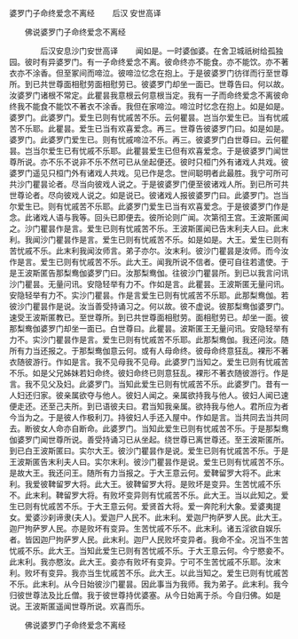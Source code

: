   婆罗门子命终爱念不离经
　　后汉 安世高译




　　佛说婆罗门子命终爱念不离经

　　　　后汉安息沙门安世高译
　　闻如是。一时婆伽婆。在舍卫城祇树给孤独园。彼时有异婆罗门。有一子命终爱念不离。彼命终亦不能食。亦不能饮。亦不著衣亦不涂香。但至冢间而啼泣。彼啼泣忆念在抱上。于是彼婆罗门彷徉而行至世尊所。到已共世尊面相慰劳面相慰劳已。彼婆罗门却坐一面已。世尊告曰。何以故。汝婆罗门诸根不常定。此瞿昙我意根云何意根当定。我有一子而命终爱念不离彼命终我不能食不能饮不著衣不涂香。我但在家啼泣。啼泣时忆念在抱上。如是如是。婆罗门。此婆罗门。爱生已则有忧戚苦不乐。云何瞿昙。岂当尔爱生已。当有忧戚苦不乐耶。此瞿昙。爱生已当有欢喜爱念。再三。世尊告彼婆罗门曰。如是如是。婆罗门。此婆罗门爱生已。则有忧戚啼泣不乐。再三。彼婆罗门白世尊曰。云何瞿昙。岂当尔爱生已有忧戚不乐耶。此瞿昙爱生已但有欢喜爱念。于是彼婆罗门闻世尊所说。亦不乐不说非不乐不然可已从坐起便还。彼时只桓门外有诸戏人共戏。彼婆罗门遥见只桓门外有诸戏人共戏。见已作是念。世间聪明者此最胜。我宁可所可共沙门瞿昙论者。尽当向彼戏人说之。于是彼婆罗门便至彼诸戏人所。到已所可共世尊论者。尽向彼戏人说之。如是说已。彼诸戏人报彼婆罗门曰。此婆罗门。岂当尔爱生已。则有忧戚苦不乐耶。此婆罗门爱生已当有欢喜爱念。于是彼婆罗门作是念。此诸戏人语与我等。回头已即便去。彼所论则广闻。次第彻王宫。王波斯匿闻之。沙门瞿昙作是言。爱生已则有忧戚苦不乐。王波斯匿闻已告末利夫人曰。此末利。我闻沙门瞿昙作是言。爱生已则有忧戚苦不乐。如是如是。大王。爱生已则有苦忧戚不乐。此末利我闻汝师言。弟子亦尔。汝末利。彼沙门瞿昙是汝师。而今汝作是言。爱生已则有忧戚苦不乐。此大王。闻我所说不信者。便可自往若遣使。于是王波斯匿告那梨鸯伽婆罗门曰。汝那梨鸯伽。往彼沙门瞿昙所。到已以我言问讯沙门瞿昙。无量问讯。安隐轻举有力不。作如是言。此瞿昙。王波斯匿无量问讯。安隐轻举有力不。实沙门瞿昙。作是言爱生已则有忧戚苦不乐耶。此那梨鸯伽。若彼沙门瞿昙作是说。汝当善受持诵习之。何以故。彼不虚说。彼那梨鸯伽婆罗门。速受王波斯匿教已。至世尊所。到已共世尊面相慰劳。面相慰劳已。却坐一面。彼那梨鸯伽婆罗门却坐一面已。白世尊曰。此瞿昙。波斯匿王无量问讯。安隐轻举有力不。实沙门瞿昙作是言。爱生已则有忧戚苦不乐耶。此那梨鸯伽。我还问汝。随所有力当还报之。于那梨鸯伽意云何。或有人母命终。彼母命终意狂乱。裸形不著衣随彼游行。作如是言。我不见母我不见母。此婆罗门当知之。爱生已则有忧戚苦不乐。如是父兄姊妹若妇命终。彼妇命终已则意狂乱。裸形不著衣随彼游行。作是言。我不见父及妇。此婆罗门。当知此爱生已则有忧戚苦不乐。此婆罗门。昔有一人妇还归家。彼亲属欲夺与他人。彼妇人闻之。亲属欲持我与他人。彼妇人闻已速便走还。还至己夫所。到已语彼夫曰。君当知我亲属。欲持我与他人。君所应为者今当为之。于是彼人作极利刀。持彼妇人手还入屋中。作如是言。当共同去当共同去。断彼女人命亦自断命。此婆罗门。当知此爱生已则有忧戚苦不乐。于是那梨鸯伽婆罗门闻世尊所说。善受持诵习已从坐起。绕世尊已离世尊还。至王波斯匿所。到已白王波斯匿曰。实尔大王。彼沙门瞿昙作是说。爱生已则有忧戚苦不乐。于是王波斯匿告末利夫人曰。实尔末利。彼沙门瞿昙作是说。爱生已则有忧戚苦不乐。是故大王。我还问王。随所有力当报之。于大王意云何。爱鞞留罗大将不。此末利。我爱彼鞞留罗大将。此大王。彼鞞留罗大将。是败坏是变异。生苦忧戚不乐不。此末利。鞞留罗大将。有败坏变异则有忧戚苦不乐。此大王。当以此知之。爱生已则有忧戚苦不乐。于大王意云何。爱贤首大将。爱一奔陀利大象。爱婆夷提女。爱婆沙刹谛隶(夫人)。爱迦尸人民不。此末利。爱迦尸拘萨罗人民。此大王。迦尸拘萨罗人民。亦是败坏有变异。生苦忧戚不乐不。此末利。诸五淫欲自娱乐者。皆因迦尸拘萨罗人民。此末利。迦尸人民败坏变异者。我命不全。况当不生苦忧戚不乐。此大王。当知此爱生已则有苦忧戚不乐。于大王意云何。今宁愍妾不。此末利。我亦愍汝。此大王。妾亦有败坏有变异。宁可不生苦忧戚不乐耶。汝末利。败坏有变异。我亦当生忧戚苦不乐。此大王。以此当知之。爱生已则有忧戚苦不乐。此末利。从今日始彼沙门瞿昙。因此事当为我师。我为弟子。此末利。我今归彼世尊法及比丘僧。我于彼世尊持优婆塞。从今日始离于杀。今自归佛。如是说。王波斯匿遥闻世尊所说。欢喜而乐。

　　佛说婆罗门子命终爱念不离经


